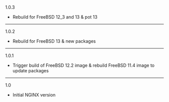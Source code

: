 1.0.3

* Rebuild for FreeBSD 12_3 and 13 & pot 13

---

1.0.2

* Rebuild for FreeBSD 13 & new packages

---

1.0.1

* Trigger build of FreeBSD 12.2 image & rebuild FreeBSD 11.4 image to update packages

---

1.0

* Initial NGINX version
